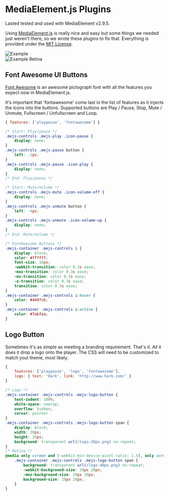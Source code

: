 # MediaElement.js Plugins

Lasted tested and used with MediaElement v2.9.5.

Using [MediaElement.js](http://mediaelementjs.com/) is really nice and easy but some things we needed just weren't there, so we wrote these plugins to fix that. Everything is provided under the [MIT License](http://opensource.org/licenses/mit-license.php).

![Example](https://raw.github.com/hark/mediaelement-plugins/master/example.png)  
![Example Retina](https://raw.github.com/hark/mediaelement-plugins/master/example_retina.png)

## Font Awesome UI Buttons

[Font Awesome](http://fortawesome.github.com/Font-Awesome/) is an awesome pictograph font with all the features you expect now in MediaElement.js.

It's important that 'fontawesome' come last in the list of features as it injects the icons into the buttons. Supported buttons are Play / Pause, Stop, Mute / Unmute, Fullscreen / Unfullscreen and Loop.

```js
{ features: ['playpause', 'fontawesome'] }
```

```css
/* Start: Play/pause */
.mejs-controls .mejs-play .icon-pause {
	display: none;
}
.mejs-controls .mejs-pause button {
	left: -2px;
}
.mejs-controls .mejs-pause .icon-play {
	display: none;
}
/* End: Play/pause */

/* Start: Mute/Volume */
.mejs-controls .mejs-mute .icon-volume-off {
	display: none;
}
.mejs-controls .mejs-unmute button {
	left: -4px;
}
.mejs-controls .mejs-unmute .icon-volume-up {
	display: none;
}
/* End: Mute/Volume */

/* FontAwesome Buttons */
.mejs-container .mejs-controls i {
	display: block;
	color: #ffffff;
	font-size: 16px;
	-webkit-transition: color 0.3s ease;
	-moz-transition: color 0.3s ease;
	-ms-transition: color 0.3s ease;
	-o-transition: color 0.3s ease;
	transition: color 0.3s ease;
}
.mejs-container .mejs-controls i:hover {
	color: #4497cb;
}
.mejs-container .mejs-controls i:active {
	color: #7abfea;
}
```

## Logo Button

Sometimes it's as simple as meeting a branding requirement. That's it. All it does it drop a logo onto the player. The CSS will need to be customized to match yout theme, most likely.

```js
{
	features: ['playpause', 'logo', 'fontawesome'],
	logo: { text: 'Hark', link: 'http://www.hark.com/' }
}
```

```css
/* Logo */
.mejs-container .mejs-controls .mejs-logo-button {
	text-indent: 100%;
	white-space: nowrap;
	overflow: hidden;
	cursor: pointer
}
.mejs-container .mejs-controls .mejs-logo-button span {
	display: block;
	width: 20px;
	height: 20px;
	background: transparent url(/logo-20px.png) no-repeat;
}
/* Retina */
@media only screen and (-webkit-min-device-pixel-ratio: 1.5), only screen and (-o-min-device-pixel-ratio: 3/2), only screen and (min--moz-device-pixel-ratio: 1.5), only screen and (min-device-pixel-ratio: 1.5){
	.mejs-container .mejs-controls .mejs-logo-button span {
		background: transparent url(/logo-40px.png) no-repeat;
		-webkit-background-size: 20px 20px;
		-moz-background-size: 20px 20px;
		background-size: 20px 20px;
	}
}
```
